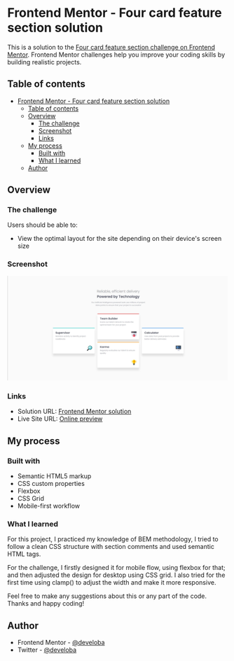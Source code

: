 # Frontend Mentor - Four card feature section solution

This is a solution to the [Four card feature section challenge on Frontend Mentor](https://www.frontendmentor.io/challenges/four-card-feature-section-weK1eFYK). Frontend Mentor challenges help you improve your coding skills by building realistic projects. 

## Table of contents

- [Frontend Mentor - Four card feature section solution](#frontend-mentor---four-card-feature-section-solution)
  - [Table of contents](#table-of-contents)
  - [Overview](#overview)
    - [The challenge](#the-challenge)
    - [Screenshot](#screenshot)
    - [Links](#links)
  - [My process](#my-process)
    - [Built with](#built-with)
    - [What I learned](#what-i-learned)
  - [Author](#author)

## Overview

### The challenge

Users should be able to:

- View the optimal layout for the site depending on their device's screen size

### Screenshot

![](./images/preview.JPG)


### Links

- Solution URL: [Frontend Mentor solution]()
- Live Site URL: [Online preview]()

## My process

### Built with

- Semantic HTML5 markup
- CSS custom properties
- Flexbox
- CSS Grid
- Mobile-first workflow

### What I learned

For this project, I practiced my knowledge of BEM methodology, I tried to follow a clean CSS structure with section comments and used semantic HTML tags.

For the challenge, I firstly designed it for mobile flow, using flexbox for that; and then adjusted the design for desktop using CSS grid. I also tried for the first time using clamp() to adjust the width and make it more responsive.

Feel free to make any suggestions about this or any part of the code. Thanks and happy coding!

## Author

- Frontend Mentor - [@develoba](https://www.frontendmentor.io/profile/develoba)
- Twitter - [@develoba](https://www.twitter.com/develoba)